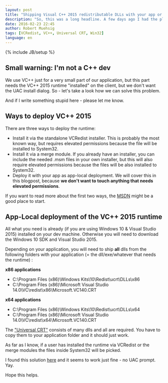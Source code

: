 ```yaml
---
layout: post
title: "Shipping Visual C++ 2015 redistributable DLLs with your app or how to do an app-local deployment"
description: "So, this was a long headline. A few days ago I had the pleasure to take a peek into VC++ development. One problem was, that we use the VC++ 2015 runtime, which needs to be deployed on the client. This blogpost will cover how to ship this dependency with your app."
date: 2016-02-23 22:45
author: Robert Muehsig
tags: [VCRedist, VC++, Universal CRT, Win32]
language: en
---
```

{% include JB/setup %}

## Small warning: I'm not a C++ dev

We use VC++ just for a very small part of our application, but this part needs the VC++ 2015 runtime "installed" on the client, but we don't want the UAC install dialog. 
So - let's take a look how we can solve this problem.

And if I write something stupid here - please let me know.

## Ways to deploy VC++ 2015

There are three ways to deploy the runtime:

* Install it via the standalone VCRedist installer. This is probably the most known way, but requires elevated permissions because the file will be installed to System32.
* Install it via a merge module. If you already have an installer, you can include the needed .msm files in your own installer, but this will also require elevated permissions because the files will be also installed to System32.
* Deploy it with your app as app-local deployment. We will cover this in this blogpost, because __we don't want to touch anything that needs elevated permissions__.

If you want to read more about the first two ways, the [MSDN](https://msdn.microsoft.com/en-us/library/ms235299.aspx) might be a good place to start.

## App-Local deployment of the VC++ 2015 runtime

All what you need is already (if you are using Windows 10 & Visual Studio 2015) installed on your dev machine. Otherwise you will need to download the Windows 10 SDK and Visual Studio 2015.

Depending on your application, you will need to ship __all__ dlls from the following folders with your application (= the dll/exe/whatever that needs the runtime) :

__x86 applications__

* C:\Program Files (x86)\Windows Kits\10\Redist\ucrt\DLLs\x86
* C:\Program Files (x86)\Microsoft Visual Studio 14.0\VC\redist\x86\Microsoft.VC140.CRT

__x64 applications__

* C:\Program Files (x86)\Windows Kits\10\Redist\ucrt\DLLs\x64
* C:\Program Files (x86)\Microsoft Visual Studio 14.0\VC\redist\x64\Microsoft.VC140.CRT

The ["Universal CRT"](https://blogs.msdn.microsoft.com/vcblog/2015/03/03/introducing-the-universal-crt/) consists of many dlls and all are required. You have to copy them to your application folder and it should just work.

As far as I know, if a user has installed the runtime via VCRedist or the merge modules the files inside System32 will be picked.

I found this solution [here](https://social.msdn.microsoft.com/Forums/sqlserver/en-US/d8f0acf9-5d4c-408d-8cea-c201fd61b9b7/local-deployment-of-redist-dlls-no-longer-works-with-visual-studio-2015?forum=visualstudiogeneral) and it seems to work just fine - no UAC prompt. Yay.

Hope this helps.
